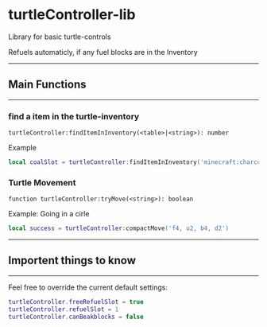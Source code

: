 # turtleController-lib

Library for basic turtle-controls

Refuels automaticly, if any fuel blocks are in the Inventory

---

## Main Functions

---

### find a item in the turtle-inventory

`turtleController:findItemInInventory(<table>|<string>): number`

Example

```lua
local coalSlot = turtleController:findItemInInventory('minecraft:charcoal')
```

### Turtle Movement

`function turtleController:tryMove(<string>): boolean`

Example: Going in a cirle

```lua
local success = turtleController:compactMove('f4, u2, b4, d2')
```

---

## Importent things to know

---

Feel free to override the current default settings:

```lua
turtleController.freeRefuelSlot = true
turtleController.refuelSlot = 1
turtleController.canBeakblocks = false
```
